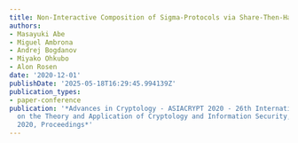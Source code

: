 ```yaml
---
title: Non-Interactive Composition of Sigma-Protocols via Share-Then-Hash
authors:
- Masayuki Abe
- Miguel Ambrona
- Andrej Bogdanov
- Miyako Ohkubo
- Alon Rosen
date: '2020-12-01'
publishDate: '2025-05-18T16:29:45.994139Z'
publication_types:
- paper-conference
publication: '*Advances in Cryptology - ASIACRYPT 2020 - 26th International Conference
  on the Theory and Application of Cryptology and Information Security, December 7-11,
  2020, Proceedings*'
---
```

